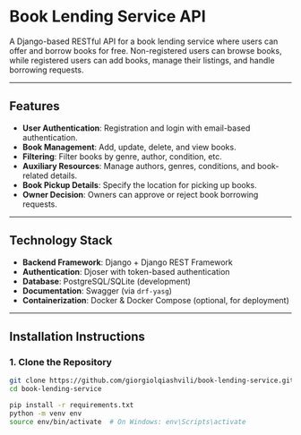 # Book Lending Service API

A Django-based RESTful API for a book lending service where users can offer and borrow books for free. Non-registered users can browse books, while registered users can add books, manage their listings, and handle borrowing requests.

---

## Features

- **User Authentication**: Registration and login with email-based authentication.
- **Book Management**: Add, update, delete, and view books.
- **Filtering**: Filter books by genre, author, condition, etc.
- **Auxiliary Resources**: Manage authors, genres, conditions, and book-related details.
- **Book Pickup Details**: Specify the location for picking up books.
- **Owner Decision**: Owners can approve or reject book borrowing requests.

---

## Technology Stack

- **Backend Framework**: Django + Django REST Framework
- **Authentication**: Djoser with token-based authentication
- **Database**: PostgreSQL/SQLite (development)
- **Documentation**: Swagger (via `drf-yasg`)
- **Containerization**: Docker & Docker Compose (optional, for deployment)

---

## Installation Instructions

### 1. Clone the Repository
```bash
git clone https://github.com/giorgiolqiashvili/book-lending-service.git
cd book-lending-service

pip install -r requirements.txt
python -m venv env
source env/bin/activate  # On Windows: env\Scripts\activate

